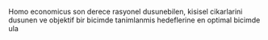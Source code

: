 Homo economicus son derece rasyonel dusunebilen, kisisel cikarlarini dusunen ve objektif bir bicimde tanimlanmis hedeflerine en optimal bicimde ula